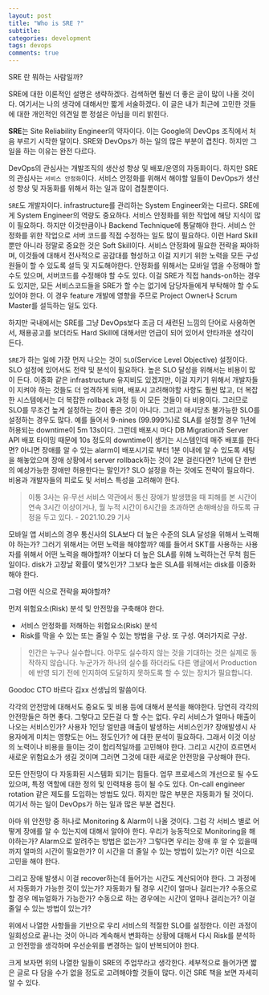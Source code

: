 ```yaml
---
layout: post
title: "Who is SRE ?"
subtitle:  
categories: development
tags: devops
comments: true
---
```


SRE 란 뭐하는 사람일까?

SRE에 대한 이론적인 설명은 생략하겠다. 검색하면 훨씬 더 좋은 글이 많이 나올 것이다. 여기서는 나의 생각에 대해서만 짧게 서술하겠다. 이 글은 내가 최근에 고민한 것들에 대한 개인적인 의견일 뿐 정설은 아님을 미리 밝힌다.

**SRE**는 Site Reliability Engineer의 약자이다. 이는 Google의 DevOps 조직에서 처음 부르기 시작한 말이다. SRE와 DevOps가 하는 일의 많은 부분이 겹친다. 하지만 그 일을 하는 이유는 완전 다르다.

DevOps의 관심사는 개발조직의 생산성 향상 및 배포/운영의 자동화이다. 하지만 SRE의 관심사는 `서비스 안정화`이다. 서비스 안정화를 위해서 해야할 일들이 DevOps가 생산성 향상 및 자동화를 위해서 하는 일과 많이 겹칠뿐이다.

`SRE`도 개발자이다. infrastructure를 관리하는 System Engineer와는 다르다. SRE에게 System Engineer의 역량도 중요하다. 서비스 안정화를 위한 작업에 해당 지식이 많이 필요하다. 하지만 이것만큼이나 Backend Technique에 통달해야 한다. 서비스 안정화를 위한 작업으로 서버 코드를 직접 수정하는 일도 많이 필요하다. 이런 Hard Skill뿐만 아니라 정말로 중요한 것은 Soft Skill이다. 서비스 안정화에 필요한 전략을 짜야하며, 이것들에 대해서 전사적으로 공감대를 형성하고 이걸 지키기 위한 노력을 모든 구성원들이 할 수 있도록 설득 및 지도해야한다. 안정화를 위해서는 모바일 앱을 수정해야 할 수도 있으며, 서버코드를 수정해야 할 수도 있다. 이걸 SRE가 직접 hands-on하는 경우도 있지만, 모든 서비스코드들을 SRE가 할 수는 없기에 담당자들에게 부탁해야 할 수도 있어야 한다. 이 경우 feature 개발에 영향을 주므로 Project Owner나 Scrum Master를 설득하는 일도 있다.

하지만 국내에서는 SRE를 그냥 DevOps보다 조금 더 새련된 느낌의 단어로 사용하면서, 채용공고를 보더라도 Hard Skill에 대해서만 언급이 되어 있어서 안타까운 생각이 든다.

`SRE`가 하는 일에 가장 먼저 나오는 것이 `SLO`(Service Level Objective) 설정이다. SLO 설정에 있어서도 전략 및 분석이 필요하다. 높은 SLO 달성을 위해서는 비용이 많이 든다. 이중화 같은 infrastructure 유지비도 있겠지만, 이걸 지키기 위해서 개발자들이 지켜야 하는 것들도 더 엄격하게 되며, 배포시 고려해야할 사항도 훨씬 많고, 더 복잡한 시스템에서는 더 복잡한 rollback 과정 등 이 모든 것들이 다 비용이다. 그러므로 SLO를 무조건 높게 설정하는 것이 좋은 것이 아니다. 그리고 애시당초 불가능한 SLO를 설정하는 경우도 많다. 예를 들어서 9-nines (99.999%)로 SLA를 설정할 경우 1년에 허용되는 downtime이 5m 13s이다. 그런데 배포시 마다 DB Migration과 Server API 배포 타이밍 때문에 10s 정도의 downtime이 생기는 시스템인데 매주 배포를 한다면? 아니면 장애를 알 수 있는 alarm이 배포시기로 부터 1분 이내에 알 수 있도록 세팅을 해놓았으며 장애 상황에서 server rollback하는 것이 2분 걸린다면? 1년에 단 한번의 예상가능한 장애만 허용한다는 말인가? SLO 설정을 하는 것에도 전략이 필요하다. 비용과 개발자들의 피로도 및 서비스 특성을 고려해야 한다.

> 이통 3사는 유·무선 서비스 약관에서 통신 장애가 발생했을 때 피해를 본 시간이 연속 3시간 이상이거나, 월 누적 시간이 6시간을 초과하면 손해배상을 하도록 규정을 두고 있다. - 2021.10.29 기사

모바일 앱 서비스의 경우 통신사의 SLA보다 더 높은 수준의 SLA 달성을 위해서 노력해야 하는가? 그러기 위해서는 어떤 노력을 해야할까? 예를 들어서 SKT를 사용하는 사용자를 위해서 어떤 노력을 해야할까? 이보다 더 높은 SLA를 위해 노력하는건 무척 힘든일이다. disk가 고장날 확률이 몇%인가? 그보다 높은 SLA를 위해서는 disk를 이중화해야 한다.

그럼 어떤 식으로 전략을 짜야할까?

먼저 위험요소(Risk) 분석 및 안전망을 구축해야 한다.

- 서비스 안정화를 저해하는 위험요소(Risk) 분석
- Risk를 막을 수 있는 또는 줄일 수 있는 방법을 구상. 또 구성. 여러가지로 구상.


> 인간은 누구나 실수합니다. 아무도 실수하지 않는 것을 기대하는 것은 실제로 동작하지 않습니다. 누군가가 하나의 실수를 하더라도 다른 앵글에서 Production에 반영 되기 전에 인지하여 도달하지 못하도록 할 수 있는 장치가 필요합니다.

Goodoc CTO 바르다 김xx 선생님의 말씀이다.

각각의 안전망에 대해서도 중요도 및 비용 등에 대해서 분석을 해야한다. 당연히 각각의 안전망들은 하면 좋다. 그렇다고 모든걸 다 할 수는 없다. 우리 서비스가 얼마나 매출이 나오는 서비스인가? 사용자 1인당 얼만큼 매출이 발생하는 서비스인가? 장애발생시 사용자에게 미치는 영향도는 어느 정도인가? 에 대한 분석이 필요하다. 그래서 이것 이상의 노력이나 비용을 들이는 것이 합리적일까를 고민해야 한다. 그리고 시간이 흐르면서 새로운 위험요소가 생길 것이며 그러면 그것에 대한 새로운 안전망을 구상해야 한다. 

모든 안전망이 다 자동화된 시스템화 되기는 힘들다. 업무 프로세스의 개선으로 될 수도 있으며, 특정 역할에 대한 정의 및 인력채용 등이 될 수도 있다. On-call engineer rotation 같은 제도를 도입하는 방법도 있다. 하지만 많은 부분은 자동화가 될 것이다. 여기서 하는 일이 DevOps가 하는 일과 많은 부분 겹친다.

아마 위 안전망 중 하나로 Monitoring & Alarm이 나올 것이다. 그럼 각 서비스 별로 어떻게 장애를 알 수 있는지에 대해서 알아야 한다. 우리가 능동적으로 Monitoring을 해야하는가? Alarm으로 알려주는 방법은 없는가? 그렇다면 우리는 장애 후 알 수 있을때까지 얼마의 시간이 필요한가? 이 시간을 더 줄일 수 있는 방법이 있는가? 이런 식으로 고민을 해야 한다.

그리고 장애 발생시 이걸 recover하는데 들어가는 시간도 계산되어야 한다. 그 과정에서 자동화가 가능한 것이 있는가? 자동화가 될 경우 시간이 얼마나 걸리는가? 수동으로 할 경우 메뉴얼화가 가능한가? 수동으로 하는 경우에는 시간이 얼마나 걸리는가? 이걸 줄일 수 있는 방법이 있는가?

위에서 나열한 사항들을 기반으로 우리 서비스의 적절한 SLO를 설정한다. 이런 과정이 일회성으로 끝나는 것이 아니라 계속해서 변화하는 상황에 대해서 다시 Risk를 분석하고 안전망을 생각하며 우선순위를 변경하는 일이 반복되어야 한다.

크게 보자면 위의 나열한 일들이 SRE의 주업무라고 생각한다. 세부적으로 들어가면 짧은 글로 다 담을 수가 없을 정도로 고려해야할 것들이 많다. 이건 SRE 책을 보면 자세히 알 수 있다.
